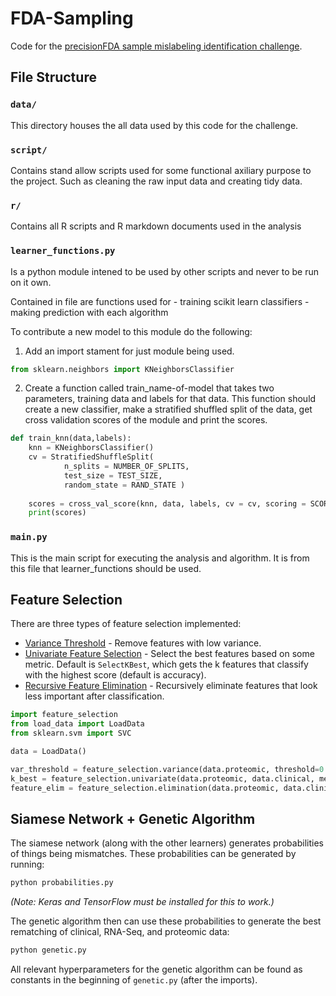 # FDA-Sampling

Code for the [precisionFDA sample mislabeling identification challenge](https://precision.fda.gov/challenges/4).

## File Structure

### `data/`

This directory houses the all data used by this code for the challenge.

### `script/`

Contains stand allow scripts used for some functional axiliary purpose to the project. Such as cleaning the raw input data and creating tidy data.

### `r/`

Contains all R scripts and R markdown documents used in the analysis

### `learner_functions.py`

Is a python module intened to be used by other scripts and never to be run on it own.

Contained in file are functions used for 
    - training scikit learn classifiers
    - making prediction with each algorithm

To contribute a new model to this module do the following:

1. Add an import stament for just module being used.


```python
from sklearn.neighbors import KNeighborsClassifier
```

2. Create a function called train_name-of-model that takes two parameters, training data and labels for that data. This function should create a new classifier, make a stratified shuffled split of the data, get cross validation scores of the module and print the scores.


```python
def train_knn(data,labels):
    knn = KNeighborsClassifier()
    cv = StratifiedShuffleSplit( 
            n_splits = NUMBER_OF_SPLITS, 
            test_size = TEST_SIZE, 
            random_state = RAND_STATE )
    
    scores = cross_val_score(knn, data, labels, cv = cv, scoring = SCORING_METHOD)
    print(scores)
```

### `main.py`

This is the main script for executing the analysis and algorithm. It is from this file that learner_functions should be used.

## Feature Selection

There are three types of feature selection implemented:

* [Variance Threshold](http://scikit-learn.org/stable/modules/feature_selection.html#removing-features-with-low-variance) - Remove features with low variance.
* [Univariate Feature Selection](http://scikit-learn.org/stable/modules/feature_selection.html#univariate-feature-selection) - Select the best features based on some metric. Default is `SelectKBest`, which gets the k features that classify with the highest score (default is accuracy).
* [Recursive Feature Elimination](http://scikit-learn.org/stable/modules/feature_selection.html#univariate-feature-selection) - Recursively eliminate features that look less important after classification.

```python
import feature_selection
from load_data import LoadData
from sklearn.svm import SVC

data = LoadData()

var_threshold = feature_selection.variance(data.proteomic, threshold=0.125)
k_best = feature_selection.univariate(data.proteomic, data.clinical, method=SelectKBest)
feature_elim = feature_selection.elimination(data.proteomic, data.clinical, SVC(), eliminator=RFE, n_features_to_select=15)
```

## Siamese Network + Genetic Algorithm

The siamese network (along with the other learners) generates probabilities of things being mismatches. These probabilities can be generated by running:

```bash
python probabilities.py
```

*(Note: Keras and TensorFlow must be installed for this to work.)*

The genetic algorithm then can use these probabilities to generate the best rematching of clinical, RNA-Seq, and proteomic data:

```bash
python genetic.py
```

All relevant hyperparameters for the genetic algorithm can be found as constants in the beginning of `genetic.py` (after the imports).
